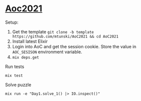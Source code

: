 # [Aoc2021](https://adventofcode.com/)

Setup:

1. Get the template `git clone -b template https://github.com/mtunski/AoC2021 && cd AoC2021`
2. Install latest Elixir
3. Login into AoC and get the session cookie. Store the value in `AOC_SESISON` environment variable.
4. `mix deps.get`

Run tests

```
mix test
```

Solve puzzle

```
mix run -e "Day1.solve_1() |> IO.inspect()"
```
